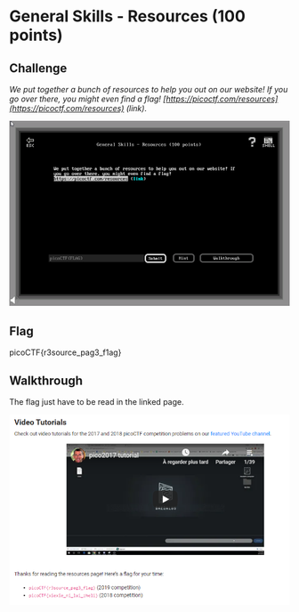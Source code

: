 
# General Skills - Resources (100 points)

## Challenge

*We put together a bunch of resources to help you out on our website! If you go over there, you might even find a flag! [https://picoctf.com/resources](https://picoctf.com/resources) (link).*

![Challenge](../_images/general_skills_resources_challenge.png)

## Flag

picoCTF{r3source_pag3_f1ag}

## Walkthrough

The flag just have to be read in the linked page.

![Flag](../images/general_skills_resources_01.png)
